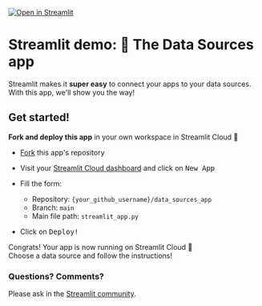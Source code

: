 [![Open in Streamlit](https://static.streamlit.io/badges/streamlit_badge_black_white.svg)](https://share.streamlit.io/streamlit/data_sources_app/main)

# Streamlit demo: 🔌 The Data Sources app

Streamlit makes it **super easy** to connect your apps to your data sources. With this app, we'll show you the way!

## Get started!

**Fork and deploy this app** in your own workspace in Streamlit Cloud 🎈
- [Fork](https://github.com/streamlit/data_sources_app/fork) this app's repository
- Visit your [Streamlit Cloud dashboard](https://share.streamlit.io/signup) and click on <kbd>New App</kbd>
- Fill the form:  

    - Repository: `{your_github_username}/data_sources_app`  
    - Branch: `main`  
    - Main file path: `streamlit_app.py`
- Click on <kbd> Deploy! </kbd>

Congrats! Your app is now running on Streamlit Cloud 🎊  
Choose a data source and follow the instructions!

### Questions? Comments?

Please ask in the [Streamlit community](https://discuss.streamlit.io).
